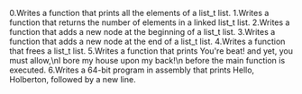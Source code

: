 0.Writes a function that prints all the elements of a list_t list.
1.Writes a function that returns the number of elements in a linked list_t list.
2.Writes a function that adds a new node at the beginning of a list_t list.
3.Writes a function that adds a new node at the end of a list_t list.
4.Writes a function that frees a list_t list.
5.Writes a function that prints You're beat! and yet, you must allow,\nI bore my house upon my back!\n before the main function is executed.
6.Writes a 64-bit program in assembly that prints Hello, Holberton, followed by a new line.
